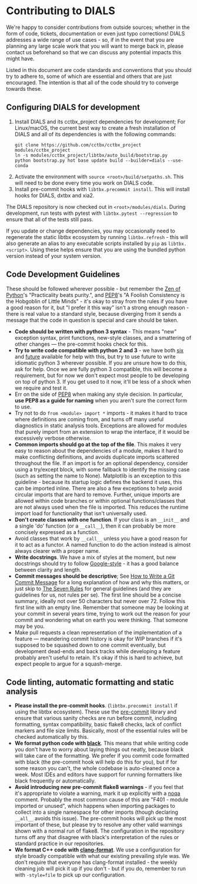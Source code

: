 # Contributing to DIALS

We're happy to consider contributions from outside sources; whether in the form
of code, tickets, documentation or even just typo corrections! DIALS addresses
a wide range of use cases - so, if in the event that you are planning any large
scale work that you will want to merge back in, please contact us beforehand so
that we can discuss any potential impacts this might have.

Listed in this document are code standards and conventions that you should try
to adhere to, some of which are essential and others that are just encouraged.
The intention is that all of the code should try to converge towards these.

## Configuring DIALS for development

1.  Install DIALS and its cctbx_project dependencies for development; For
    Linux/macOS, the current best way to create a fresh installation of DIALS
    and all of its dependencies is with the following commands:
    ```
    git clone https://github.com/cctbx/cctbx_project modules/cctbx_project
    ln -s modules/cctbx_project/libtbx/auto_build/bootstrap.py
    python bootstrap.py hot base update build --builder=dials --use-conda
    ```
2.  Activate the environment with `source <root>/build/setpaths.sh`. This will
    need to be done every time you work on DIALS code.
3.  Install pre-commit hooks with `libtbx.precommit install`. This will install
    hooks for DIALS, dxtbx and xia2.

The DIALS repository is now checked out in `<root>/modules/dials`. During
development, run tests with pytest with `libtbx.pytest --regression` to ensure
that all of the tests still pass.

If you update or change dependencies, you may occasionally need to regenerate
the static libtbx ecosystem by running `libtbx.refresh` - this will also
generate an alias to any executable scripts installed by `pip` as
`libtbx.<script>`. Using these helps ensure that you are using the bundled
python version instead of your system version.

## Code Development Guidelines

These should be followed wherever possible - but remember the [Zen of Python]'s
"Practicality beats purity.", and [PEP8]'s "A Foolish Consistency is the
Hobgoblin of Little Minds" - it's okay to stray from the rules if you have a
good reason for it, but "I prefer it this way" isn't a strong enough reason -
there is real value to a standard style, because diverging from it sends a
message that the code in question is special and care should be taken.

- **Code should be written with python 3 syntax** - This means "new" exception
  syntax, print functions, new-style classes, and a smattering of other changes
  — the pre-commit hooks check for this.
- **Try to write code compatible with python 2 and 3** - we have both
  [six] and [future] available for help with this, but try to use future to
  write idiomatic python 3 wherever possible. If you are unsure how to do this,
  ask for help. Once we are fully python 3 compatible, this will become a
  requirement, but for now we don't expect most people to be developing on top
  of python 3. If you get used to it now, it'll be less of a shock when we
  require and test it.
- Err on the side of [PEP8] when making any style decision. In particular,
  **use PEP8 as a guide for naming** when you aren't sure the correct form to
  use.
- Try not to do `from <module> import *` imports - it makes it hard to trace
  where definitions are coming from, and turns off many useful diagnostics in
  static analysis tools. Exceptions are allowed for modules that purely import
  from an extension to wrap the interface, if it would be excessively verbose
  otherwise.
- **Common imports should go at the top of the file**.  This makes it very easy
  to reason about the dependencies of a module, makes it hard to make
  conflicting definitions, and avoids duplicate imports scattered throughout
  the file. If an import is for an optional dependency, consider using a
  try/except block, with some fallback to identify the missing case (such as
  setting the name to None). Matplotlib is an exception to this guideline -
  because its startup logic defines the backend it uses, this can be imported
  inline. There are also a few exceptions to help avoid circular imports that
  are hard to remove. Further, unique imports are allowed within code branches
  or within optional functions/classes that are not always used when the file is
  imported.  This reduces the runtime import load for functionality that isn't
  universally used.
- **Don't create classes with one function**. If your class is an `__init__`
  and a single 'do' function (or a `__call__`), then it can probably be more
  concisely expressed as a function.
- Avoid classes that work by `__call__` unless you have a good reason for it to
  act as a functor. A named function to do the action instead is almost always
  clearer with a proper name.
- **Write docstrings**. We have a mix of styles at the moment, but new
  docstrings should try to follow [Google-style] - it has a good balance
  between clarity and length.
- **Commit messages should be descriptive**; See [How to Write a Git Commit
  Message] for a long explanation of how and why this matters, or just skip to
  [The Seven Rules] for general guidelines (and they are guidelines for us, not
  rules per se). The first line should be a concise summary, ideally not over
  50 characters but never over 72. Follow this first line with an empty line.
  Remember that someone may be looking at your commit in several years time,
  trying to work out the reason for your commit and wondering what on earth you
  were thinking. That someone may be you.
- Make pull requests a clean representation of the implementation of a feature
  — meandering commit history is okay for WIP branches if it's supposed to be
  squashed down to one commit eventually, but development dead-ends and back
  tracks while developing a feature probably aren't useful to retain. It's okay
  if this is hard to achieve, but expect people to argue for a squash-merge.


## Code linting, automatic formatting and static analysis

- **Please install the pre-commit hooks**. (`libtbx.precommit install` if using
  the libtbx ecosystem). These use the [pre-commit] library and ensure that
  various sanity checks are run before commit, including formatting, syntax
  compatibility, basic flake8 checks, lack of conflict markers and file size
  limits. Basically, most of the essential rules will be checked automatically
  by this.
- **We format python code with [black]**. This means that while writing code
  you don't have to worry about laying things out neatly, because black will
  take care of the formatting. We prefer if you commit code formatted with
  black (the pre-commit hook will help do this for you), but if for some reason
  you can't, the whole codebase is auto-cleaned once a week. Most IDEs and
  editors have support for running formatters like black frequently or
  automatically.
- **Avoid introducing new pre-commit flake8 warnings** - if you feel that it's
  appropriate to violate a warning, mark it up explicitly with a [noqa]
  comment. Probably the most common cause of this are "F401 - module imported
  or unused", which happens when importing packages to collect into a single
  namespace for other imports (though declaring `__all__` avoids this issue).
  The pre-commit hooks will pick up the most important of these, but please try
  to resolve any other valid warnings shown with a normal run of flake8. The
  configuration in the repository turns off any that disagree with black's
  interpretation of the rules or standard practice in our repositories.
- **We format C++ code with [clang-format]**. We use a configuration for style
  broadly compatible with what our existing prevailing style was. We don't
  require that everyone has clang-format installed - the weekly cleaning job
  will pick it up if you don't - but if you do, remember to run with
  `-style=file` to pick up our configuration.


[pre-commit]: https://github.com/pre-commit/pre-commit
[black]: https://github.com/python/black
[clang-format]: https://clang.llvm.org/docs/ClangFormat.html
[noqa]: http://flake8.pycqa.org/en/3.7.7/user/violations.html#in-line-ignoring-errors
[PEP8]: https://www.python.org/dev/peps/pep-0008
[Google-style]: https://sphinxcontrib-napoleon.readthedocs.io/en/latest/example_google.html
[Zen of Python]: https://www.python.org/dev/peps/pep-0020/#the-zen-of-python
[How to Write a Git Commit Message]: https://chris.beams.io/posts/git-commit
[The Seven Rules]: https://chris.beams.io/posts/git-commit/#seven-rules
[six]: https://six.readthedocs.io/
[future]: http://python-future.org/

